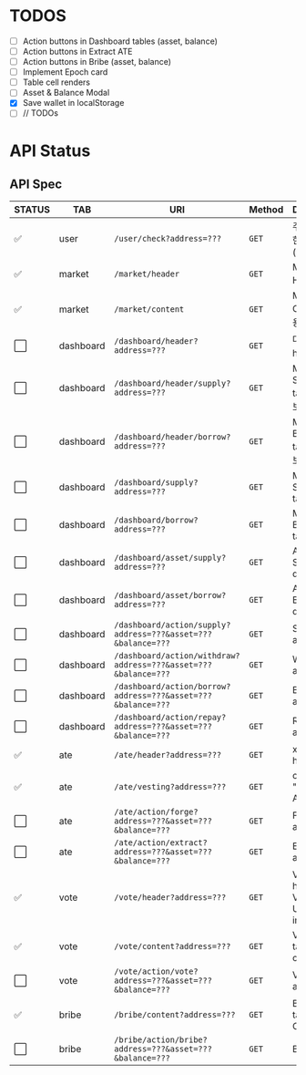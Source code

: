 # TODOS
- [ ] Action buttons in Dashboard tables (asset, balance)
- [ ] Action buttons in Extract ATE
- [ ] Action buttons in Bribe (asset, balance)
- [ ] Implement Epoch card
- [ ] Table cell renders
- [ ] Asset & Balance Modal
- [x] Save wallet in localStorage
- [ ] // TODOs

# API Status
## API Spec

|STATUS|TAB|        URI        |   Method  |      Description      |
|---|---|-------------------|-----------|-----------------------|
|:white_check_mark:|user|`/user/check?address=???`|`GET`| 주소가 유효한지 확인 (204 / 404)|
|:white_check_mark:|market|`/market/header`|`GET`|Market Header 내용|
|:white_check_mark:|market|`/market/content`|`GET`|Market Content 내용|
|:white_large_square:|dashboard|`/dashboard/header?address=???`|`GET`|대시보드 header 정보|
|:white_large_square:|dashboard|`/dashboard/header/supply?address=???`|`GET`|My Supplies tab 헤더 정보|
|:white_large_square:|dashboard|`/dashboard/header/borrow?address=???`|`GET`|My Borrows tab 헤더 정보|
|:white_large_square:|dashboard|`/dashboard/supply?address=???`|`GET`|My Supplies tab detail|
|:white_large_square:|dashboard|`/dashboard/borrow?address=???`|`GET`|My Borrows tab detail|
|:white_large_square:|dashboard|`/dashboard/asset/supply?address=???`|`GET`|Assets to Supply tab detail|
|:white_large_square:|dashboard|`/dashboard/asset/borrow?address=???`|`GET`|Assets to Borrow tab detail|
|:white_large_square:|dashboard|`/dashboard/action/supply?address=???&asset=???&balance=???`|`GET`|Supply action|
|:white_large_square:|dashboard|`/dashboard/action/withdraw?address=???&asset=???&balance=???`|`GET`|Withdraw action|
|:white_large_square:|dashboard|`/dashboard/action/borrow?address=???&asset=???&balance=???`|`GET`|Borrow action|
|:white_large_square:|dashboard|`/dashboard/action/repay?address=???&asset=???&balance=???`|`GET`|Repay action|
|:white_check_mark:|ate|`/ate/header?address=???`|`GET`|xATE tab header|
|:white_check_mark:|ate|`/ate/vesting?address=???`|`GET`|contents of "Extract ATE" table|
|:white_large_square:|ate|`/ate/action/forge?address=???&asset=???&balance=???`|`GET`|Forge action|
|:white_large_square:|ate|`/ate/action/extract?address=???&asset=???&balance=???`|`GET`|Extract action|
|:white_check_mark:|vote|`/vote/header?address=???`|`GET`|Vote tab header & Vote Power Used information|
|:white_check_mark:|vote|`/vote/content?address=???`|`GET`|Vote tab table content|
|:white_large_square:|vote|`/vote/action/vote?address=???&asset=???&balance=???`|`GET`|Vote table action|
|:white_check_mark:|bribe|`/bribe/content?address=???`|`GET`|Bribe tab table Content|
|:white_large_square:|bribe|`/bribe/action/bribe?address=???&asset=???&balance=???`|`GET`|Bribe action|